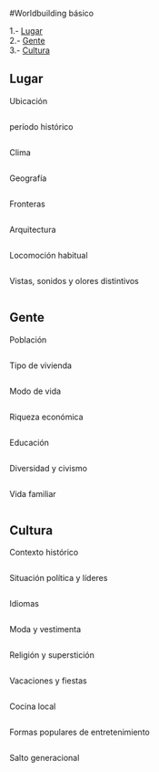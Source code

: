 #Worldbuilding básico

1.- [Lugar](#1)  
2.- [Gente](#2)  
3.- [Cultura](#3)  
	


<a name="1"/> 

## Lugar  

Ubicación 
```
```
período histórico
```
```
Clima
```
```

Geografía
```
```

Fronteras
```
```

Arquitectura
```
```

Locomoción habitual
```
```

Vistas, sonidos y olores distintivos
```
```

<a name="2"/>

## Gente  

Población
```
```
Tipo de vivienda
```
```
Modo de vida
```
```
Riqueza económica
```
```
Educación
```
```
Diversidad y civismo
```
```

Vida familiar
```
```


<a name="3"/> 

## Cultura   

Contexto histórico
```
```

Situación política y líderes
```
```

Idiomas
```
```

Moda y vestimenta
```
```


Religión y superstición
```
```


Vacaciones y fiestas
```
```


Cocina local
```
```


Formas populares de entretenimiento
```
```


Salto generacional
```
```